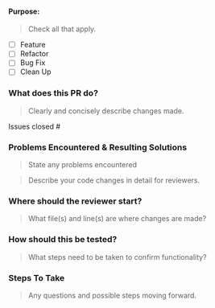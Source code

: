 #### Purpose:
 > Check all that apply.
- [ ] Feature
- [ ] Refactor
- [ ] Bug Fix 
- [ ] Clean Up

### What does this PR do?
 > Clearly and concisely describe changes made. 



Issues closed #

### Problems Encountered & Resulting Solutions  
> State any problems encountered 



> Describe your code changes in detail for reviewers.



### Where should the reviewer start?
> What file(s) and line(s) are where changes are made?



### How should this be tested?
> What steps need to be taken to confirm functionality? 



### Steps To Take
> Any questions and possible steps moving forward.
